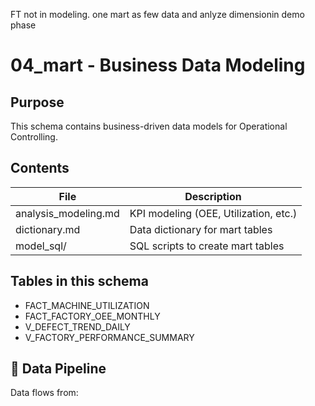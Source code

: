 FT not in modeling.
one mart as few data and anlyze dimensionin demo phase

# 04_mart - Business Data Modeling

## Purpose
This schema contains business-driven data models for Operational Controlling.

## Contents
| File                     | Description                         |
| ------------------------ | ----------------------------------- |
| analysis_modeling.md     | KPI modeling (OEE, Utilization, etc.) |
| dictionary.md            | Data dictionary for mart tables     |
| model_sql/               | SQL scripts to create mart tables   |

## Tables in this schema
- FACT_MACHINE_UTILIZATION
- FACT_FACTORY_OEE_MONTHLY
- V_DEFECT_TREND_DAILY
- V_FACTORY_PERFORMANCE_SUMMARY

## 🔄 Data Pipeline
Data flows from:
